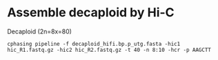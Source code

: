 # Assemble decaploid by Hi-C

Decaploid (2n=8x=80)


```shell
cphasing pipeline -f decaploid_hifi.bp.p_utg.fasta -hic1 hic_R1.fastq.gz -hic2 hic_R2.fastq.gz -t 40 -n 8:10 -hcr -p AAGCTT 
```

